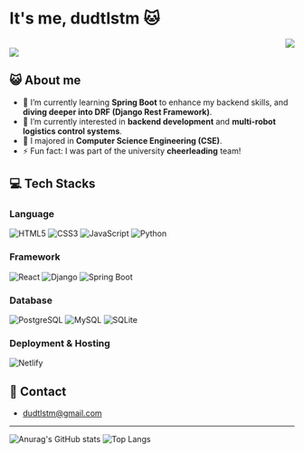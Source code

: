 # It's me, dudtlstm 🐱

<div align="right">
<a href="https://hits.seeyoufarm.com"><img src="https://hits.seeyoufarm.com/api/count/incr/badge.svg?url=https%3A%2F%2Fgithub.com%2Fdudtlstm&count_bg=%239DE467&title_bg=%235F5F5F&icon=apachecordova.svg&icon_color=%23CECECE&title=visitors&edge_flat=false"/></a>
</div>

<a href="https://github.com/devxb/gitanimals">
  <img src="https://render.gitanimals.org/farms/dudtlstm"/>
</a>


## 😺 About me
- 🌱 I’m currently learning **Spring Boot** to enhance my backend skills, and **diving deeper into DRF (Django Rest Framework)**.
- 🤔 I’m currently interested in **backend development** and **multi-robot logistics control systems**.
- 💬 I majored in **Computer Science Engineering (CSE)**.
- ⚡ Fun fact: I was part of the university **cheerleading** team!

## 💻 Tech Stacks
### Language
![HTML5](https://img.shields.io/badge/HTML5-E34F26?style=for-the-badge&logo=html5&logoColor=white)
![CSS3](https://img.shields.io/badge/CSS3-1572B6?&style=for-the-badge&logo=css3&logoColor=white)
![JavaScript](https://img.shields.io/badge/JavaScript-F7DF1E?style=for-the-badge&logo=JavaScript&logoColor=white)
![Python](https://img.shields.io/badge/Python-3776AB?style=for-the-badge&logo=python&logoColor=white) <br/>
### Framework
![React](https://img.shields.io/badge/React-61DAFB?style=for-the-badge&logo=react&logoColor=white)
![Django](https://img.shields.io/badge/Django-092E20?style=for-the-badge&logo=django&logoColor=white)
![Spring Boot](https://img.shields.io/badge/SpringBoot-6DB33F?style=for-the-badge&logo=springboot&logoColor=white) <br/>
### Database
![PostgreSQL](https://img.shields.io/badge/PostgreSQL-4169E1?style=for-the-badge&logo=PostgreSQL&logoColor=white)
![MySQL](https://img.shields.io/badge/MySQL-4479A1?style=for-the-badge&logo=mysql&logoColor=white)
![SQLite](https://img.shields.io/badge/SQLite-003B57?style=for-the-badge&logo=SQLite&logoColor=white)<br/>
### Deployment & Hosting
![Netlify](https://img.shields.io/badge/Netlify-00C7B7?style=for-the-badge&logo=netlify&logoColor=white)

## 💌 Contact
- dudtlstm@gmail.com

---
![Anurag's GitHub stats](https://github-readme-stats.vercel.app/api?username=dudtlstm&show_icons=true)
![Top Langs](https://github-readme-stats.vercel.app/api/top-langs/?username=dudtlstm&layout=compact)
